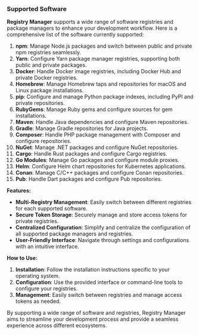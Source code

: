 ### Supported Software

**Registry Manager** supports a wide range of software registries and package managers to enhance your development workflow. Here is a comprehensive list of the software currently supported:

1. **npm**: Manage Node.js packages and switch between public and private npm registries seamlessly.
2. **Yarn**: Configure Yarn package manager registries, supporting both public and private packages.
3. **Docker**: Handle Docker image registries, including Docker Hub and private Docker registries.
4. **Homebrew**: Manage Homebrew taps and repositories for macOS and Linux package installations.
5. **pip**: Configure and manage Python package indexes, including PyPI and private repositories.
6. **RubyGems**: Manage Ruby gems and configure sources for gem installations.
7. **Maven**: Handle Java dependencies and configure Maven repositories.
8. **Gradle**: Manage Gradle repositories for Java projects.
9. **Composer**: Handle PHP package management with Composer and configure repositories.
10. **NuGet**: Manage .NET packages and configure NuGet repositories.
11. **Cargo**: Handle Rust packages and configure Cargo registries.
12. **Go Modules**: Manage Go packages and configure module proxies.
13. **Helm**: Configure Helm chart repositories for Kubernetes applications.
14. **Conan**: Manage C/C++ packages and configure Conan repositories.
15. **Pub**: Handle Dart packages and configure Pub repositories.

**Features:**

- **Multi-Registry Management**: Easily switch between different registries for each supported software.
- **Secure Token Storage**: Securely manage and store access tokens for private registries.
- **Centralized Configuration**: Simplify and centralize the configuration of all supported package managers and registries.
- **User-Friendly Interface**: Navigate through settings and configurations with an intuitive interface.

**How to Use:**

1. **Installation**: Follow the installation instructions specific to your operating system.
2. **Configuration**: Use the provided interface or command-line tools to configure your registries.
3. **Management**: Easily switch between registries and manage access tokens as needed.

By supporting a wide range of software and registries, Registry Manager aims to streamline your development process and provide a seamless experience across different ecosystems.
